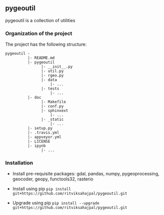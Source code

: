 ## pygeoutil

pygeoutil is a collection of utilities

### Organization of the  project

The project has the following structure:

	pygeoutil -
			  |- README.md
			  |- pygeoutil
					|- __init__.py
					|- util.py
					|- rgeo.py
					|- data
						|- ...
					|- tests
						|- ...
			  |- doc
					|- Makefile
					|- conf.py
					|- sphinxext
						|- ...
					|- _static
						|- ...
			  |- setup.py
			  |- .travis.yml
			  |- appveyor.yml
			  |- LICENSE
			  |- ipynb
		  			|- ...

### Installation
* Install pre-requisite packages: gdal, pandas, numpy, pygeoprocessing, geocoder, geopy, functools32, rasterio

* Install using pip
`pip install git+https://github.com/ritviksahajpal/pygeoutil.git`  
* Upgrade using pip
`pip install --upgrade git+https://github.com/ritviksahajpal/pygeoutil.git`



